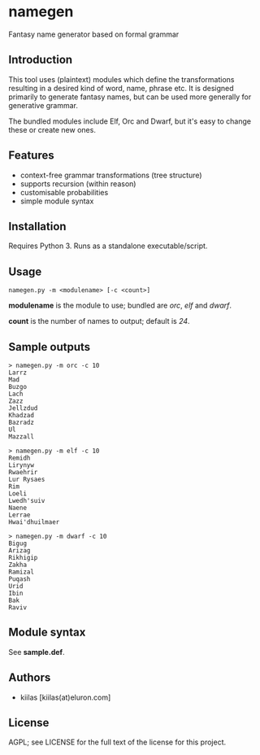 # namegen
Fantasy name generator based on formal grammar

## Introduction
This tool uses (plaintext) modules which define the transformations resulting
in a desired kind of word, name, phrase etc. It is designed primarily to
generate fantasy names, but can be used more generally for generative grammar.

The bundled modules include Elf, Orc and Dwarf, but it's easy to change these
or create new ones.

## Features
* context-free grammar transformations (tree structure)
* supports recursion (within reason)
* customisable probabilities
* simple module syntax

## Installation
Requires Python 3. Runs as a standalone executable/script.

## Usage
`namegen.py -m <modulename> [-c <count>]`

**modulename** is the module to use; bundled are *orc*, *elf* and *dwarf*.

**count** is the number of names to output; default is *24*.

## Sample outputs
```
> namegen.py -m orc -c 10
Larrz
Mad
Buzgo
Lach
Zazz
Jellzdud
Khadzad
Bazradz
Ul
Mazzall
```

```
> namegen.py -m elf -c 10
Remidh
Lirynyw
Rwaehrir
Lur Rysaes
Rim
Loeli
Lwedh'suiv
Naene
Lerrae
Hwai'dhuilmaer
```

```
> namegen.py -m dwarf -c 10
Bigug
Arizag
Rikhigip
Zakha
Ramizal
Puqash
Urid
Ibin
Bak
Raviv
```

## Module syntax
See **sample.def**.

## Authors
* kiilas [kiilas(at)eluron.com]

## License
AGPL; see LICENSE for the full text of the license for this project.
